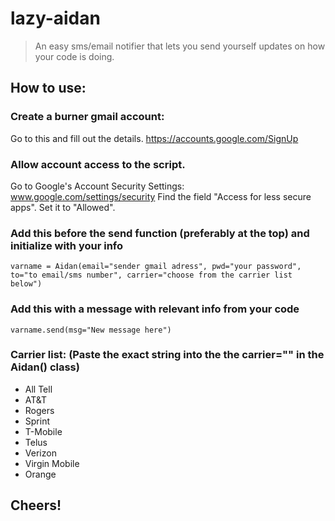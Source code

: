 # lazy-aidan
>  An easy sms/email notifier that lets you send yourself updates on how your code is doing.



##  How to use:

### Create a burner gmail account: 
Go to this and fill out the details.
https://accounts.google.com/SignUp

### Allow account access to the script.
Go to Google's Account Security Settings: www.google.com/settings/security
Find the field "Access for less secure apps". Set it to "Allowed".

### Add this before the send function (preferably at the top) and initialize with your info
```
varname = Aidan(email="sender gmail adress", pwd="your password", to="to email/sms number", carrier="choose from the carrier list below")
```

### Add this with a message with relevant info from your code
```
varname.send(msg="New message here")
```

### Carrier list: (Paste the exact string into the the carrier="" in the Aidan() class)
* All Tell
* AT&T
* Rogers
* Sprint
* T-Mobile
* Telus
* Verizon
* Virgin Mobile
* Orange


##  Cheers!
